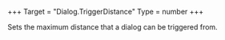 +++
Target = "Dialog.TriggerDistance"
Type = number
+++

Sets the maximum distance that a dialog can be triggered from.
